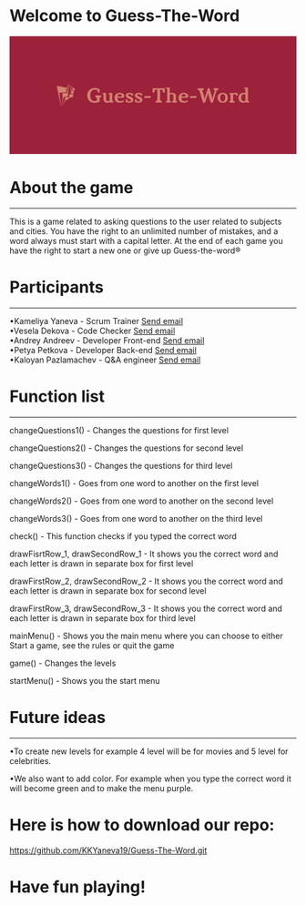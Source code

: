 # Welcome to Guess-The-Word








![](logo/cover.png)

# About the game
<hr>
This is a game related to asking questions to the user related to subjects and cities. You have the right to an unlimited number of mistakes, and a word always  must start with a capital letter. At the end of each game you have the right to start a new one or give up
Guess-the-word®

# Participants
<hr>
•Kameliya Yaneva - Scrum Trainer <a href="mailto:KKYaneva19@codingburgas.bg">Send email</a> <br>
•Vesela Dekova - Code Checker <a href="mailto:VBDekova19@codingburgas.bg">Send email</a>   <br>
•Andrey Andreev - Developer Front-end <a href="mailto:AGAndreev19@codingburgas.bg">Send email</a>  <br>
•Petya Petkova - Developer Back-end  <a href="mailto:PIPetkova19@codingburgas.bg">Send email</a>   <br>
•Kaloyan Pazlamachev - Q&A engineer <a href="mailto:KNPazlamachev19@codingburgas.bg">Send email</a>  <br>


# Function list
<hr>

 changeQuestions1() - Changes the questions for first level

changeQuestions2() - Changes the questions for second level

changeQuestions3() - Changes the questions for third level

changeWords1() - Goes from one word to another on the first level

changeWords2() - Goes from one word to another on the second level

changeWords3() - Goes from one word to another on the third level

check() - This function checks if you typed the correct word

drawFisrtRow_1, drawSecondRow_1 - It shows you the correct word and each letter is drawn in separate box for first level

drawFirstRow_2, drawSecondRow_2 - It shows you the correct word and each letter is drawn in separate box for second level

drawFirstRow_3, drawSecondRow_3 - It shows you the correct word and each letter is drawn in separate box for third level

mainMenu() - Shows you the main menu where you can choose to either Start a game, see the rules or quit the game

game() - Changes the levels

startMenu() - Shows you the start menu

# Future ideas
<hr>

•To create new levels for example 4 level will be for movies and 5 level for celebrities. 

•We also want to add color. For example when you type the correct word it will become green and to make the menu purple. 



# Here is how to download our repo:
https://github.com/KKYaneva19/Guess-The-Word.git

# Have fun playing!












